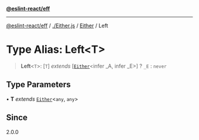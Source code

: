 [**@eslint-react/eff**](../../../../README.md)

***

[@eslint-react/eff](../../../../README.md) / [./Either.js](../../../README.md) / [Either](../README.md) / Left

# Type Alias: Left\<T\>

> **Left**\<`T`\>: [`T`] *extends* [[`Either`](../../../type-aliases/Either.md)\<infer \_A, infer \_E\>] ? `_E` : `never`

## Type Parameters

• **T** *extends* [`Either`](../../../type-aliases/Either.md)\<`any`, `any`\>

## Since

2.0.0
